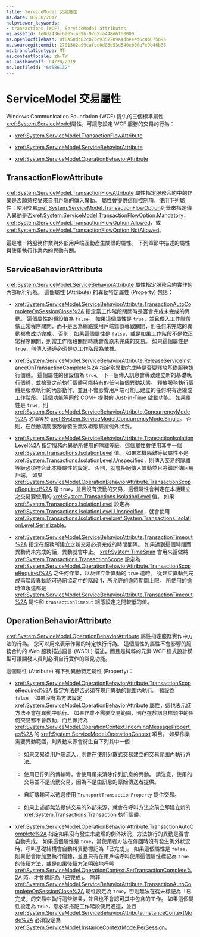 ```yaml
---
title: ServiceModel 交易屬性
ms.date: 03/30/2017
helpviewer_keywords:
- transactions [WCF], ServiceModel attributes
ms.assetid: 1e0d2436-6ae5-439b-9765-a448d6f60000
ms.openlocfilehash: 8f8a50dc82c073c9357209a4dbeeed6c8b075695
ms.sourcegitcommit: 2701302a99cafbe0d86d53d540eb0fa7e9b46b36
ms.translationtype: MT
ms.contentlocale: zh-TW
ms.lasthandoff: 04/28/2019
ms.locfileid: "64586132"
---
```

# <a name="servicemodel-transaction-attributes"></a>ServiceModel 交易屬性
Windows Communication Foundation (WCF) 提供的三個標準屬性<xref:System.ServiceModel>屬性，可讓您設定 WCF 服務的交易的行為：  
  
- <xref:System.ServiceModel.TransactionFlowAttribute>  
  
- <xref:System.ServiceModel.ServiceBehaviorAttribute>  
  
- <xref:System.ServiceModel.OperationBehaviorAttribute>  
  
## <a name="transactionflowattribute"></a>TransactionFlowAttribute  
 <xref:System.ServiceModel.TransactionFlowAttribute> 屬性指定服務合約中的作業是否願意接受來自用戶端的傳入異動。 屬性會提供這個控制項，使用下列屬性：使用交易<xref:System.ServiceModel.TransactionFlowOption>列舉來指定傳入異動是否<xref:System.ServiceModel.TransactionFlowOption.Mandatory>， <xref:System.ServiceModel.TransactionFlowOption.Allowed>，或<xref:System.ServiceModel.TransactionFlowOption.NotAllowed>。  
  
 這是唯一將服務作業與外部用戶端互動產生關聯的屬性。 下列章節中描述的屬性與使用執行作業內的異動有關。  
  
## <a name="servicebehaviorattribute"></a>ServiceBehaviorAttribute  
 <xref:System.ServiceModel.ServiceBehaviorAttribute> 屬性指定服務合約實作的內部執行行為。 這個屬性 (Attribute) 的異動特定屬性 (Property) 包括：  
  
- <xref:System.ServiceModel.ServiceBehaviorAttribute.TransactionAutoCompleteOnSessionClose%2A> 指定當工作階段關閉時是否會完成未完成的異動。 這個屬性的預設值為 `false`。 如果這個屬性是 `true`，並且傳入工作階段依正常程序關閉，而不是因為網路或用戶端錯誤導致關閉，則任何未完成的異動都會成功完成。 否則，如果這個屬性是 `false`，或是如果工作階段不是依正常程序關閉，則當工作階段關閉時就會復原未完成的交易。 如果這個屬性是 `true`，則傳入通道必須是以工作階段為依據。  
  
- <xref:System.ServiceModel.ServiceBehaviorAttribute.ReleaseServiceInstanceOnTransactionComplete%2A> 指定當異動完成時是否要釋放基礎服務執行個體。 這個屬性的預設值為 `true`。 下一個傳入訊息會導致建立新的基礎執行個體，並捨棄之前執行個體可能持有的任何每個異動狀態。 釋放服務執行個體是服務執行的內部動作，並且不會影響用戶端可能已建立的任何現有連線或工作階段。 這個功能等同於 COM+ 提供的 Just-in-Time 啟動功能。 如果屬性是 `true`，則 <xref:System.ServiceModel.ServiceBehaviorAttribute.ConcurrencyMode%2A> 必須等於 <xref:System.ServiceModel.ConcurrencyMode.Single>。 否則，在啟動期間服務會發生無效組態驗證例外狀況。  
  
- <xref:System.ServiceModel.ServiceBehaviorAttribute.TransactionIsolationLevel%2A> 指定服務內異動所使用的隔離等級，這個屬性會使用其中一個 <xref:System.Transactions.IsolationLevel> 值。 如果本機隔離等級屬性不是 <xref:System.Transactions.IsolationLevel.Unspecified>，則傳入交易的隔離等級必須符合此本機屬性的設定。 否則，就會拒絕傳入異動並且將錯誤傳回用戶端。 如果 <xref:System.ServiceModel.OperationBehaviorAttribute.TransactionScopeRequired%2A> 是 `true`，並且沒有流動的交易，這個屬性會判定在本機建立之交易要使用的 <xref:System.Transactions.IsolationLevel> 值。 如果 <xref:System.Transactions.IsolationLevel> 設定為 <xref:System.Transactions.IsolationLevel.Unspecified>，就會使用 <xref:System.Transactions.IsolationLevel><xref:System.Transactions.IsolationLevel.Serializable>。  
  
- <xref:System.ServiceModel.ServiceBehaviorAttribute.TransactionTimeout%2A> 指定在服務所建立之新交易必須完成的時間間隔。 如果達到這個時間而異動尚未完成的話，異動就會中止。 <xref:System.TimeSpan> 會用來當做將 <xref:System.Transactions.TransactionScope> 設定為 <xref:System.ServiceModel.OperationBehaviorAttribute.TransactionScopeRequired%2A> 之任何作業，以及建立新異動的 `true` 逾時。 從建立異動到完成兩階段異動認可通訊協定中的階段 1，所允許的逾時期間上限。 所使用的逾時值永遠都是 <xref:System.ServiceModel.ServiceBehaviorAttribute.TransactionTimeout%2A> 屬性和 `transactionTimeout` 組態設定之間較低的值。  
  
## <a name="operationbehaviorattribute"></a>OperationBehaviorAttribute  
 <xref:System.ServiceModel.OperationBehaviorAttribute> 屬性指定服務實作中方法的行為。 您可以用來表示作業的特定執行行為。 這個屬性的屬性不會影響的服務合約的 Web 服務描述語言 (WSDL) 描述，而且是純粹的元素 WCF 程式設計模型可讓開發人員則必須自行實作的常見功能。  
  
 這個屬性 (Attribute) 有下列異動特定屬性 (Property)：  
  
- <xref:System.ServiceModel.OperationBehaviorAttribute.TransactionScopeRequired%2A> 指定方法是否必須在現用異動的範圍內執行。 預設為 `false`。 如果沒有為方法設定 <xref:System.ServiceModel.OperationBehaviorAttribute> 屬性，這也表示該方法不會在異動中執行。 如果作業不需要交易範圍，則存在於訊息標頭中的任何交易都不會啟動，而且保持為 <xref:System.ServiceModel.OperationContext.IncomingMessageProperties%2A> 的 <xref:System.ServiceModel.OperationContext> 項目。 如果作業需要異動範圍，則異動來源會衍生自下列其中一個：  
  
    - 如果交易從用戶端流入，則會在使用分散式交易建立的交易範圍內執行方法。  
  
    - 使用已佇列的傳輸時，會使用用來清除佇列訊息的異動。 請注意，使用的交易並不是流動交易，因為不是由訊息的原始傳送者提供。  
  
    - 自訂傳輸可以透過使用 `TransportTransactionProperty` 提供交易。  
  
    - 如果上述都無法提供交易的外部來源，就會在呼叫方法之前立即建立新的 <xref:System.Transactions.Transaction> 執行個體。  
  
- <xref:System.ServiceModel.OperationBehaviorAttribute.TransactionAutoComplete%2A> 指定如果沒有發生未處理的例外狀況，方法執行的異動是否會自動完成。 如果這個屬性是 `true`，當使用者方法在傳回時沒有發生例外狀況時，呼叫基礎結構會自動將異動標記為「已完成」。 如果這個屬性是 `false`，則異動會附加至執行個體，並且只有在用戶端呼叫使用這個屬性標記為 `true` 的後續方法，或是如果後續方法明確地呼叫 <xref:System.ServiceModel.OperationContext.SetTransactionComplete%2A> 時，才會標記為「已完成」。 除非 <xref:System.ServiceModel.ServiceBehaviorAttribute.TransactionAutoCompleteOnSessionClose%2A> 屬性設定為 `true`，否則無法在從未標記為「已完成」的交易中執行這些結果，並且也不會認可其中包含的工作。 如果這個屬性設定為 `true`，您必須搭配工作階段使用通道，並且 <xref:System.ServiceModel.ServiceBehaviorAttribute.InstanceContextMode%2A> 必須設定為 <xref:System.ServiceModel.InstanceContextMode.PerSession>。
